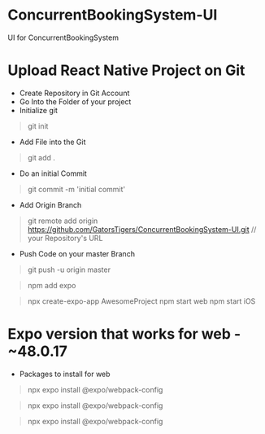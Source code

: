 # ConcurrentBookingSystem-UI
UI for ConcurrentBookingSystem

# Upload React Native Project on Git

* Create Repository in Git Account
* Go Into the Folder of your project
* Initialize git
> git init

* Add File into the Git
> git add .

* Do an initial Commit
> git commit -m 'initial commit'

* Add Origin Branch
> git remote add origin https://github.com/GatorsTigers/ConcurrentBookingSystem-UI.git  // your Repository's URL

* Push Code on your master Branch
> git push -u origin master

> npm add expo

> npx create-expo-app AwesomeProject
> npm start web
> npm start iOS
# Expo version that works for web - ~48.0.17
* Packages to install for web
> npx expo install @expo/webpack-config

> npx expo install @expo/webpack-config

> npx expo install @expo/webpack-config
